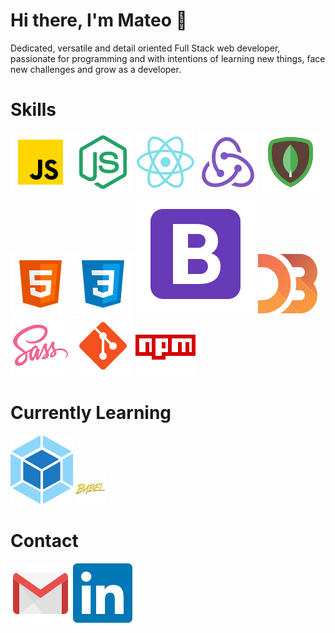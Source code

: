 # Hi there, I'm Mateo 👋

Dedicated, versatile and detail oriented Full Stack web developer, passionate for programming and with intentions of learning new things, face new challenges and grow as a developer.

# Skills
<img src="https://raw.githubusercontent.com/mateo-agl/mateo-agl/main/icons/javascript.svg">
<img src="https://raw.githubusercontent.com/mateo-agl/mateo-agl/main/icons/node.svg">
<img src="https://raw.githubusercontent.com/mateo-agl/mateo-agl/main/icons/react.svg">
<img src="https://raw.githubusercontent.com/mateo-agl/mateo-agl/main/icons/redux.svg">
<img src="https://raw.githubusercontent.com/mateo-agl/mateo-agl/main/icons/mongodb.svg">
<img src="https://raw.githubusercontent.com/mateo-agl/mateo-agl/main/icons/html.svg">
<img src="https://raw.githubusercontent.com/mateo-agl/mateo-agl/main/icons/css.svg">
<img src="https://raw.githubusercontent.com/mateo-agl/mateo-agl/main/icons/bootstrap.svg">
<img src="https://raw.githubusercontent.com/mateo-agl/mateo-agl/main/icons/d3.svg">
<img src="https://raw.githubusercontent.com/mateo-agl/mateo-agl/main/icons/sass.svg">
<img src="https://raw.githubusercontent.com/mateo-agl/mateo-agl/main/icons/git.svg">
<img src="https://raw.githubusercontent.com/mateo-agl/mateo-agl/main/icons/npm.svg">

# Currently Learning
<img src="https://raw.githubusercontent.com/mateo-agl/mateo-agl/main/icons/webpack.svg">
<img src="https://raw.githubusercontent.com/mateo-agl/mateo-agl/main/icons/babel.svg" width="48px" height="48px">

# Contact
<a href="mailto:aguilarmateo.1604@gmail.com"><img src="https://raw.githubusercontent.com/mateo-agl/mateo-agl/main/icons/gmail.svg"></a>
<a href="https://www.linkedin.com/in/mateo-aguilar-058b791a8/" target="_blank"><img src="https://raw.githubusercontent.com/mateo-agl/mateo-agl/main/icons/linkedin.svg"></a>
